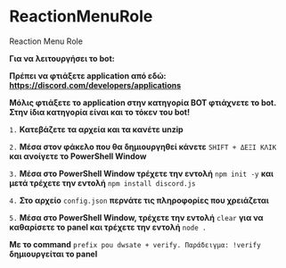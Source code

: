 # ReactionMenuRole
Reaction Menu Role


**__Για να λειτουργήσει το bot__:**


**__Πρέπει να φτιάξετε application από εδώ__:** **https://discord.com/developers/applications**


**__Μόλις φτιάξετε το application στην κατηγορία BOT φτιάχνετε το bot. Στην ίδια κατηγορία είναι και το τόκεν του bot__!**


`1.` **Κατεβάζετε τα αρχεία και τα κανέτε unzip**


`2.` **Μέσα στον φάκελο που θα δημιουργηθεί κάνετε** `SHIFT + ΔΕΞΙ ΚΛΙΚ` **και ανοίγετε το PowerShell Window**


`3.` **Μέσα στο PowerShell Window τρέχετε την εντολή** `npm init -y` **και μετά τρέχετε την εντολή** `npm install discord.js`


`4.` **Στο αρχείο** `config.json` **περνάτε τις πληροφορίες που χρειάζεται**


`5.` **Μέσα στο PowerShell Window, τρέχετε την εντολή** `clear` **για να καθαρίσετε το panel και τρέχετε την εντολή** `node .`


**Με το command** `prefix pou dwsate + verify. Παράδειγμα: !verify` **δημιουργείται το panel**
